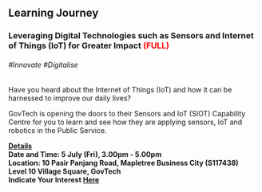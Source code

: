 <!-- ---
title: 'Learning Festival 1-19 July 2019'
permalink: /events/learning-journeys/event-details/lj_sensoriot/
breadcrumb: 'Learning Festival'

--- -->


## Learning Journey 
### Leveraging Digital Technologies such as Sensors and Internet of Things (IoT) for Greater Impact <font color="red"> (FULL) </font>

###### _#Innovate #Digitalise_

Have you heard about the Internet of Things (IoT) and how it can be harnessed to improve our daily lives?

GovTech is opening the doors to their Sensors and IoT (SIOT) Capability Centre for you to learn and see how they are applying sensors, IoT and robotics in the Public Service.

<b><u>Details</u><br>
**Date and Time: 5 July (Fri), 3.00pm - 5.00pm** <br>
**Location: 10 Pasir Panjang Road, Mapletree Business City (S117438)<br>Level 10 Village Square, GovTech** <br>
**Indicate Your Interest [Here](https://www.eventbrite.sg/e/leveraging-digital-technologies-such-as-sensors-and-internet-of-things-iot-for-greater-impact-tickets-61990528339)** 
